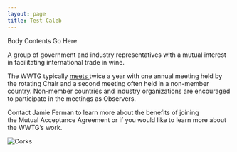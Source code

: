 ```yaml
---
layout: page
title: Test Caleb
---
```

B﻿ody Contents Go Here 

A group of government and industry representatives with a mutual interest in facilitating international trade in wine.

The WWTG typically [meets ](assets/uploads/2017-arrangement.pdf)twice a year with one annual meeting held by the rotating Chair and a second meeting often held in a non-member country. Non-member countries and industry organizations are encouraged to participate in the meetings as Observers.

Contact Jamie Ferman to learn more about the benefits of joining the Mutual Acceptance Agreement or if you would like to learn more about the WWTG’s work.

![Corks](/images/uploads/corks-organized.jpg "Test")